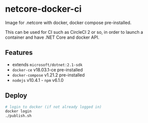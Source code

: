 # netcore-docker-ci
Image for .netcore with docker, docker compose pre-installed.

This can be used for CI such as CircleCI 2 or so, in order to launch a container and have .NET Core and docker API.

## Features

 - extends `microsoft/dotnet:2.1-sdk`
 - `docker-ce` v18.03.1-ce pre-installed
 - `docker-compose` v1.21.2 pre-installed
 - `nodejs` v10.4.1 - `npm` v6.1.0

## Deploy

```bash
# login to docker (if not already logged in)
docker login
./publish.sh
```